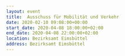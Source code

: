 ```yaml
---
layout: event
title:  Ausschuss für Mobilität und Verkehr
date: 2020-02-10 09:08:00+00:00
start_date: 2020-04-08 18:00:00+02:00
end_date: 2020-04-08 22:00:00+02:00
location: Bezirksamt Eimsbüttel
address: Bezirksamt Eimsbüttel
---
```

